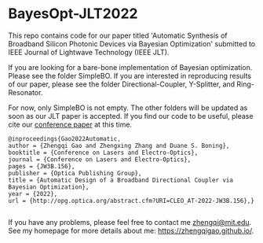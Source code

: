 # BayesOpt-JLT2022

This repo contains code for our paper titled 'Automatic Synthesis of Broadband Silicon Photonic Devices via Bayesian Optimization' submitted to IEEE Journal of Lightwave Technology (IEEE JLT).

If you are looking for a bare-bone implementation of Bayesian optimization. Please see the folder SimpleBO. If you are interested in reproducing results of our paper, please see the folder Directional-Coupler, Y-Splitter, and Ring-Resonator.

For now, only SimpleBO is not empty. The other folders will be updated as soon as our JLT paper is accepted. If you find our code to be useful, please cite our [conference paper](https://opg.optica.org/viewmedia.cfm?r=1&uri=CLEO_AT-2022-JW3B.156&seq=0) at this time.

```
@inproceedings{Gao2022Automatic,
author = {Zhengqi Gao and Zhengxing Zhang and Duane S. Boning},
booktitle = {Conference on Lasers and Electro-Optics},
journal = {Conference on Lasers and Electro-Optics},
pages = {JW3B.156},
publisher = {Optica Publishing Group},
title = {Automatic Design of a Broadband Directional Coupler via Bayesian Optimization},
year = {2022},
url = {http://opg.optica.org/abstract.cfm?URI=CLEO_AT-2022-JW3B.156},}


```

If you have any problems, please feel free to contact me zhengqi@mit.edu. See my homepage for more details about me: https://zhengqigao.github.io/.
